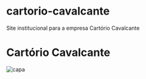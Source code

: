 # cartorio-cavalcante
Site institucional para a empresa Cartório Cavalcante
<h1>Cartório Cavalcante</h1>

![capa](https://user-images.githubusercontent.com/77562194/226376579-3ae01c8d-eadc-4e18-a377-3d523149af69.png)

